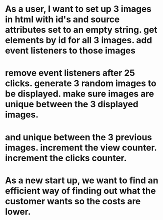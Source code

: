 # As a user, I want to set up 3 images in html with id's and source attributes set to an empty string. get elements by id for all 3 images. add event listeners to those images
#  remove event listeners after 25 clicks. generate 3 random images to be displayed. make sure images are unique between the 3 displayed images.
# and unique between the 3 previous images. increment the view counter. increment the clicks counter.
# As a new start up, we want to find an efficient way of finding out what the customer wants so the costs are lower.
